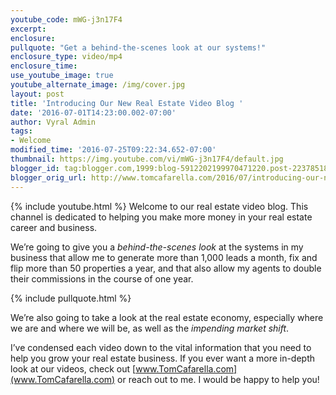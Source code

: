 ```yaml
---
youtube_code: mWG-j3n17F4
excerpt:
enclosure:
pullquote: "Get a behind-the-scenes look at our systems!"
enclosure_type: video/mp4
enclosure_time:
use_youtube_image: true
youtube_alternate_image: /img/cover.jpg
layout: post
title: 'Introducing Our New Real Estate Video Blog '
date: '2016-07-01T14:23:00.002-07:00'
author: Vyral Admin
tags:
- Welcome
modified_time: '2016-07-25T09:22:34.652-07:00'
thumbnail: https://img.youtube.com/vi/mWG-j3n17F4/default.jpg
blogger_id: tag:blogger.com,1999:blog-5912202199970471220.post-2237851807380844035
blogger_orig_url: http://www.tomcafarella.com/2016/07/introducing-our-new-real-estate-video_1.html
---
```

{% include youtube.html %}
Welcome to our real estate video blog. This channel is dedicated to helping you make more money in your real estate career and business.

We’re going to give you a *behind-the-scenes look* at the systems in my business that allow me to generate more than 1,000 leads a month, fix and flip more than 50 properties a year, and that also allow my agents to double their commissions in the course of one year.

{% include pullquote.html %}

We’re also going to take a look at the real estate economy, especially where we are and where we will be, as well as the *impending market shift*.

I’ve condensed each video down to the vital information that you need to help you grow your real estate business. If you ever want a more in-depth look at our videos, check out [www.TomCafarella.com](www.TomCafarella.com) or reach out to me. I would be happy to help you!
